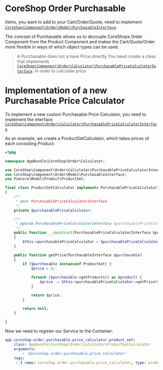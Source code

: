 # CoreShop Order Purchasable

Items, you want to add to your Cart/Order/Quote, need to implement [```CoreShop\Component\Order\Model\PurchasableInterface```](https://github.com/coreshop/CoreShop/blob/master/src/CoreShop/Component/Order/Model/PurchasableInterface.php).

The concept of Purchasable allows us to decouple CoreShops Order Component from the Product Component and makes the Cart/Quote/Order more flexible
in ways of which object types can be used.

> A Purchasable does not a have Price directly
> You need create a class that implements [```CoreShop\Component\Order\Calculator\PurchasablePriceCalculatorInterface```](https://github.com/coreshop/CoreShop/blob/master/src/CoreShop/Component/Order/Calculator/PurchasablePriceCalculatorInterface.php).
> in order to calculate price

# Implementation of a new Purchasable Price Calculator
To implement a new custom Purchasable Price Calculator, you need to implement the interface [```CoreShop\Component\Order\Calculator\PurchasablePriceCalculatorInterface```](https://github.com/coreshop/CoreShop/blob/master/src/CoreShop/Component/Order/Calculator/PurchasablePriceCalculatorInterface.php).

As an example, we create a ProductSetCalculator, which takes prices of each consisting Product:

```php
<?php

namespace AppBundle\CoreShop\Order\Calculator;

use CoreShop\Component\Order\Calculator\PurchasablePriceCalculatorInterface;
use CoreShop\Component\Order\Model\PurchasableInterface;
use Pimcore\Model\Product\ProductSet;

final class ProductSetCalculator implements PurchasablePriceCalculatorInterface
{
    /**
     * @var PurchasablePriceCalculatorInterface
     */
    private $purchasablePriceCalculator;

    /**
     * @param PurchasablePriceCalculatorInterface $purchasablePriceCalculator
     */
    public function __construct(PurchasablePriceCalculatorInterface $purchasablePriceCalculator)
    {
        $this->purchasablePriceCalculator = $purchasablePriceCalculator;
    }

    public function getPrice(PurchasableInterface $purchasable)
    {
        if ($purchasable instanceof ProductSet) {
            $price = 0;

            foreach ($purchasable->getProducts() as $product) {
                $price .= $this->purchasablePriceCalculator->getPrice($product);
            }

            return $price;
        }

        return null;
    }

}
```

Now we need to register our Service to the Container:

```yml
app.coreshop.order.purchasable.price_calculator.product_set:
    class: AppBundle\CoreShop\Order\Calculator\ProductSetCalculator
    arguments:
        - '@coreshop.order.purchasable.price_calculator'
    tags:
     - { name: coreshop.order.purchasable.price_calculator, type: product_set, priority: 20 }
```